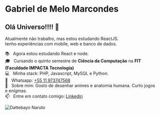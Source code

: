 # Gabriel de Melo Marcondes

## Olá Universo!!!! 👋
Atualmente não trabalho, mas estou estudando ReactJS.
<br>tenho experiências com mobile, web e banco de dados.

📚 &nbsp; Agora estou estudando React e node.
<br/> 🎓 &nbsp; Cursando o quinto semestre de **Ciência da Computação** na **FIT (Faculdade IMPACTA Tecnologia)**
<br/> 💻 &nbsp; Minha stack: PHP, Javascript, MySQL e Python.
<br/> 📱 &nbsp; Whatsapp: [+55 11 973747568](https://wa.me/55011973747568)
<br/> 💬 &nbsp; Sobre mim: Gosto de desenhar animes e anatomia humana. Curto jogos e enígmas.
<br/> 📫 &nbsp; Entre em contato comigo: [Linkedin](https://www.linkedin.com/in/gabriel-de-melo-marcondes/)

![Dattebayo Naruto](https://i.pinimg.com/originals/ad/99/7e/ad997e64d46819bf9b5497de6a519c9c.gif)